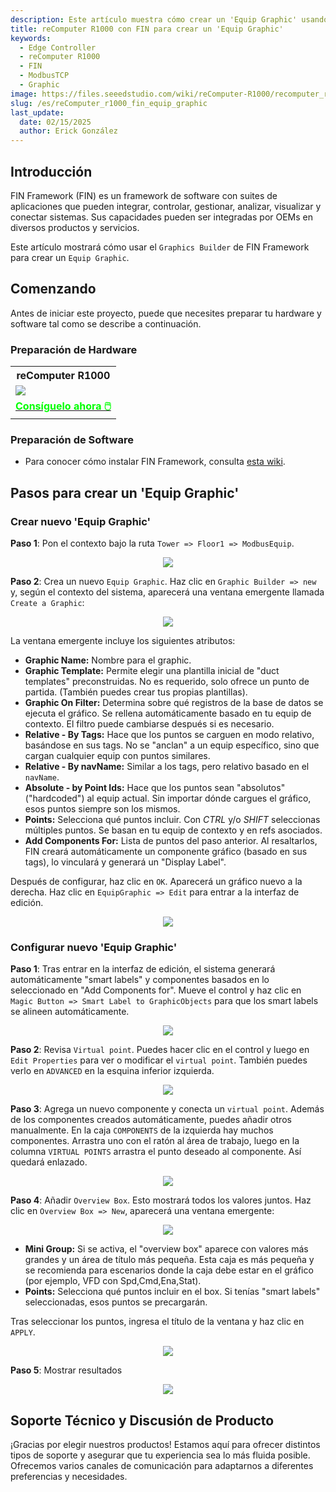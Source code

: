 ```yaml
---
description: Este artículo muestra cómo crear un 'Equip Graphic' usando FIN Framework en reComputer R1000.
title: reComputer R1000 con FIN para crear un 'Equip Graphic'
keywords:
  - Edge Controller
  - reComputer R1000
  - FIN
  - ModbusTCP
  - Graphic
image: https://files.seeedstudio.com/wiki/reComputer-R1000/recomputer_r_images/01.png
slug: /es/reComputer_r1000_fin_equip_graphic
last_update:
  date: 02/15/2025
  author: Erick González
---
```


## Introducción

FIN Framework (FIN) es un framework de software con suites de aplicaciones que pueden integrar, controlar, gestionar, analizar, visualizar y conectar sistemas. Sus capacidades pueden ser integradas por OEMs en diversos productos y servicios.

Este artículo mostrará cómo usar el `Graphics Builder` de FIN Framework para crear un `Equip Graphic`.

## Comenzando

Antes de iniciar este proyecto, puede que necesites preparar tu hardware y software tal como se describe a continuación.

### Preparación de Hardware

<div class="table-center">
	<table class="table-nobg">
    <tr class="table-trnobg">
      <th class="table-trnobg">reComputer R1000</th>
		</tr>
    <tr class="table-trnobg"></tr>
		<tr class="table-trnobg">
			<td class="table-trnobg"><div style={{textAlign:'center'}}><img src="https://files.seeedstudio.com/wiki/reComputer-R1000/recomputer_r_images/01.png" style={{width:300, height:'auto'}}/></div></td>
		</tr>
    <tr class="table-trnobg"></tr>
		<tr class="table-trnobg">
			<td class="table-trnobg"><div class="get_one_now_container" style={{textAlign: 'center'}}><a class="get_one_now_item" href="https://www.seeedstudio.com/reComputer-R1025-10-p-5895.html">
              <strong><span><font color={'FFFFFF'} size={"4"}> Consíguelo ahora 🖱️</font></span></strong>
          </a></div></td>
      </tr>
    </table>
</div>

### Preparación de Software

* Para conocer cómo instalar FIN Framework, consulta [esta wiki](https://wiki.seeedstudio.com/reComputer_r1000_install_fin/).

## Pasos para crear un 'Equip Graphic'

### Crear nuevo 'Equip Graphic'

**Paso 1**: Pon el contexto bajo la ruta `Tower => Floor1 => ModbusEquip`.

<center><img width={600} src="https://files.seeedstudio.com/wiki/reComputer-R1000/fin/Equip_graphic_path.png" /></center>

**Paso 2**: Crea un nuevo `Equip Graphic`. Haz clic en `Graphic Builder => new` y, según el contexto del sistema, aparecerá una ventana emergente llamada `Create a Graphic`:

<center><img width={600} src="https://files.seeedstudio.com/wiki/reComputer-R1000/fin/Equip_create_new_gtaphic.png" /></center>

La ventana emergente incluye los siguientes atributos:
- **Graphic Name:** Nombre para el graphic.
- **Graphic Template:** Permite elegir una plantilla inicial de "duct templates" preconstruidas. No es requerido, solo ofrece un punto de partida. (También puedes crear tus propias plantillas).
- **Graphic On Filter:** Determina sobre qué registros de la base de datos se ejecuta el gráfico. Se rellena automáticamente basado en tu equip de contexto. El filtro puede cambiarse después si es necesario.
- **Relative - By Tags:** Hace que los puntos se carguen en modo relativo, basándose en sus tags. No se "anclan" a un equip específico, sino que cargan cualquier equip con puntos similares.
- **Relative - By navName:** Similar a los tags, pero relativo basado en el `navName`.
- **Absolute - by Point Ids:** Hace que los puntos sean "absolutos" ("hardcoded") al equip actual. Sin importar dónde cargues el gráfico, esos puntos siempre son los mismos.
- **Points:** Selecciona qué puntos incluir. Con *CTRL* y/o *SHIFT* seleccionas múltiples puntos. Se basan en tu equip de contexto y en refs asociados.
- **Add Components For:** Lista de puntos del paso anterior. Al resaltarlos, FIN creará automáticamente un componente gráfico (basado en sus tags), lo vinculará y generará un "Display Label".

Después de configurar, haz clic en `OK`. Aparecerá un gráfico nuevo a la derecha. Haz clic en `EquipGraphic => Edit` para entrar a la interfaz de edición.

<center><img width={600} src="https://files.seeedstudio.com/wiki/reComputer-R1000/fin/Equip_graphic_1.gif" /></center>

### Configurar nuevo 'Equip Graphic'

**Paso 1**: Tras entrar en la interfaz de edición, el sistema generará automáticamente "smart labels" y componentes basados en lo seleccionado en "Add Components for". Mueve el control y haz clic en `Magic Button => Smart Label to GraphicObjects` para que los smart labels se alineen automáticamente.

<center><img width={600} src="https://files.seeedstudio.com/wiki/reComputer-R1000/fin/Equip_graphic_2.gif" /></center>

**Paso 2**: Revisa `Virtual point`. Puedes hacer clic en el control y luego en `Edit Properties` para ver o modificar el `virtual point`. También puedes verlo en `ADVANCED` en la esquina inferior izquierda.

<center><img width={600} src="https://files.seeedstudio.com/wiki/reComputer-R1000/fin/Equip_graphic_3.gif" /></center>

**Paso 3**: Agrega un nuevo componente y conecta un `virtual point`. Además de los componentes creados automáticamente, puedes añadir otros manualmente. En la caja `COMPONENTS` de la izquierda hay muchos componentes. Arrastra uno con el ratón al área de trabajo, luego en la columna `VIRTUAL POINTS` arrastra el punto deseado al componente. Así quedará enlazado.

<center><img width={600} src="https://files.seeedstudio.com/wiki/reComputer-R1000/fin/Equip_graphic_4.gif" /></center>

**Paso 4**: Añadir `Overview Box`. Esto mostrará todos los valores juntos. Haz clic en `Overview Box => New`, aparecerá una ventana emergente:

<center><img width={600} src="https://files.seeedstudio.com/wiki/reComputer-R1000/fin/Equip_create_overview_box.png" /></center>

- **Mini Group:** Si se activa, el "overview box" aparece con valores más grandes y un área de título más pequeña. Esta caja es más pequeña y se recomienda para escenarios donde la caja debe estar en el gráfico (por ejemplo, VFD con Spd,Cmd,Ena,Stat).
- **Points:** Selecciona qué puntos incluir en el box. Si tenías "smart labels" seleccionadas, esos puntos se precargarán.

Tras seleccionar los puntos, ingresa el título de la ventana y haz clic en `APPLY`.

<center><img width={600} src="https://files.seeedstudio.com/wiki/reComputer-R1000/fin/Equip_graphic_5.gif" /></center>

**Paso 5**: Mostrar resultados

<center><img width={600} src="https://files.seeedstudio.com/wiki/reComputer-R1000/fin/Equip_graphic_6.gif" /></center>

## Soporte Técnico y Discusión de Producto

¡Gracias por elegir nuestros productos! Estamos aquí para ofrecer distintos tipos de soporte y asegurar que tu experiencia sea lo más fluida posible. Ofrecemos varios canales de comunicación para adaptarnos a diferentes preferencias y necesidades.

<div class="button_tech_support_container">
<a href="https://forum.seeedstudio.com/" class="button_forum"></a> 
<a href="https://www.seeedstudio.com/contacts" class="button_email"></a>
</div>

<div class="button_tech_support_container">
<a href="https://discord.gg/eWkprNDMU7" class="button_discord"></a> 
<a href="https://github.com/Seeed-Studio/wiki-documents/discussions/69" class="button_discussion"></a>
</div>
